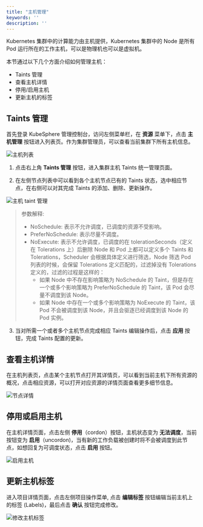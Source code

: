 ```yaml
---
title: "主机管理"
keywords: ''
description: ''
---
```


Kubernetes 集群中的计算能力由主机提供，Kubernetes 集群中的 Node 是所有 Pod 运行所在的工作主机，可以是物理机也可以是虚拟机。

本节通过以下几个方面介绍如何管理主机：

- Taints 管理
- 查看主机详情
- 停用/启用主机
- 更新主机的标签


## Taints 管理      

首先登录 KubeSphere 管理控制台，访问左侧菜单栏，在 **资源** 菜单下，点击 **主机管理** 按钮进入列表页。作为集群管理员，可以查看当前集群下所有主机信息。

![主机列表](/node_lists.png)

1. 点击右上角 **Taints 管理** 按钮，进入集群主机 Taints 统一管理页面。

2. 在左侧节点列表中可以看到各个主机节点已有的 Taints 状态，选中相应节点，在右侧可以对其完成 Taints 的添加、删除、更新操作。

![主机 taint 管理](/node_taints.png)

> 参数解释:
> - NoSchedule: 表示不允许调度，已调度的资源不受影响。
> - PreferNoSchedule: 表示尽量不调度。
> - NoExecute: 表示不允许调度，已调度的在 tolerationSeconds（定义在 Tolerations 上）后删除
> Node 和 Pod 上都可以定义多个 Taints 和 Tolerations，Scheduler 会根据具体定义进行筛选，Node 筛选 Pod 列表的时候，会保留 Tolerations 定义匹配的，过滤掉没有 Tolerations 定义的，过滤的过程是这样的：
>   * 如果 Node 中不存在影响策略为 NoSchedule 的 Taint，但是存在一个或多个影响策略为 PreferNoSchedule 的 Taint，该 Pod 会尽量不调度到该 Node。
>   * 如果 Node 中存在一个或多个影响策略为 NoExecute 的 Taint，该 Pod 不会被调度到该 Node，并且会驱逐已经调度到该 Node 的 Pod 实例。


3. 当对所需一个或者多个主机节点完成相应 Taints 编辑操作后，点击 **应用** 按钮，完成 Taints 配置的更新。
  

## 查看主机详情  

在主机列表页，点击某个主机节点打开其详情页，可以看到当前主机下所有资源的概况，点击相应资源，可以打开对应资源的详情页面查看更多细节信息。

![节点详情](/node_detail.png)  

## 停用或启用主机

在主机详情页面，点击左侧 **停用**（cordon）按钮，主机状态变为 **无法调度**，当前按钮变为 **启用**（uncordon)，当有新的工作负载被创建时将不会被调度到此节点，如想回复为可调度状态，点击 **启用** 按钮。

![启用主机](/node_uncordon.png)

## 更新主机标签 

进入项目详情页面，点击左侧项目操作菜单, 点击 **编辑标签** 按钮编辑当前主机上的标签 (Labels)，最后点击 **确认** 按钮完成修改。

![修改主机标签](/node_labels_edit.png)